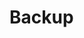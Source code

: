 # Backup

<object data="https://github.com/BugPersonality/object-oriented-programming-ITMO/blob/master/PDF/OOP_Lab_4_Backups.pdf" type="application/pdf" width="100%"> 
</object>
